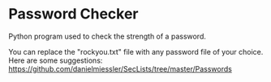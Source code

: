 # Password Checker
 Python program used to check the strength of a password.

 You can replace the "rockyou.txt" file with any password file of your choice.
 Here are some suggestions: https://github.com/danielmiessler/SecLists/tree/master/Passwords

